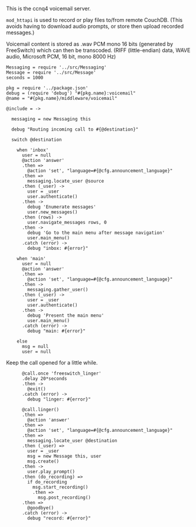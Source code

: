 This is the ccnq4 voicemail server.

`mod_httapi` is used to record or play
files to/from remote CouchDB. (This avoids having to download
audio prompts, or store then upload recorded messages.)

Voicemail content is stored as .wav PCM mono 16 bits (generated
by FreeSwitch) which can then be transcoded.
(RIFF (little-endian) data, WAVE audio, Microsoft PCM, 16 bit, mono 8000 Hz)

    Messaging = require '../src/Messaging'
    Message = require '../src/Message'
    seconds = 1000

    pkg = require '../package.json'
    debug = (require 'debug') "#{pkg.name}:voicemail"
    @name = "#{pkg.name}/middleware/voicemail"

    @include = ->

      messaging = new Messaging this

      debug "Routing incoming call to #{@destination}"

      switch @destination

        when 'inbox'
          user = null
          @action 'answer'
          .then =>
            @action 'set', "language=#{@cfg.announcement_language}"
          .then =>
            messaging.locate_user @source
          .then (_user) ->
            user = _user
            user.authenticate()
          .then ->
            debug 'Enumerate messages'
            user.new_messages()
          .then (rows) ->
            user.navigate_messages rows, 0
          .then ->
            debug 'Go to the main menu after message navigation'
            user.main_menu()
          .catch (error) ->
            debug "inbox: #{error}"

        when 'main'
          user = null
          @action 'answer'
          .then =>
            @action 'set', "language=#{@cfg.announcement_language}"
          .then ->
            messaging.gather_user()
          .then (_user) ->
            user = _user
            user.authenticate()
          .then ->
            debug 'Present the main menu'
            user.main_menu()
          .catch (error) ->
            debug "main: #{error}"

        else
          msg = null
          user = null

Keep the call opened for a little while.

          @call.once 'freeswitch_linger'
          .delay 20*seconds
          .then ->
            @exit()
          .catch (error) ->
            debug "linger: #{error}"

          @call.linger()
          .then =>
            @action 'answer'
          .then =>
            @action 'set', "language=#{@cfg.announcement_language}"
          .then =>
            messaging.locate_user @destination
          .then (_user) =>
            user = _user
            msg = new Message this, user
            msg.create()
          .then ->
            user.play_prompt()
          .then (do_recording) =>
            if do_recording
              msg.start_recording()
              .then =>
                msg.post_recording()
          .then =>
            @goodbye()
          .catch (error) ->
            debug "record: #{error}"
